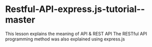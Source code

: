 # Restful-API-express.js-tutorial--master




This lesson explains the meaning of API & REST API
The RESTful API programming method was also explained using express.js
